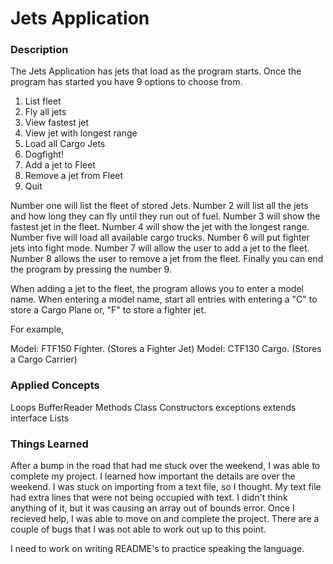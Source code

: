 # Jets Application

### Description
The Jets Application has jets that load as the program starts.
Once the program has started you have 9 options to choose from.

1. List fleet
2. Fly all jets
3. View fastest jet
4. View jet with longest range
5. Load all Cargo Jets
6. Dogfight!
7. Add a jet to Fleet
8. Remove a jet from Fleet
9. Quit

Number one will list the fleet of stored Jets. Number 2 will list all the jets and how long they can fly until they run out of fuel. Number 3 will show the fastest jet in the fleet. Number 4 will show the jet with the longest range. Number five will load all available cargo trucks. Number 6 will put fighter jets into fight mode. Number 7 will allow the user to add a jet to the fleet. Number 8 allows the user to remove a jet from the fleet. Finally you can end the program by pressing the number 9.

When adding a jet to the fleet, the program allows you to enter a model name.  When entering a model name, start all entries with entering a "C" to store a Cargo Plane or, "F" to store a fighter jet.

For example,

Model: FTF150 Fighter. (Stores a Fighter Jet)
Model: CTF130 Cargo. (Stores a Cargo Carrier)

### Applied Concepts
Loops
BufferReader
Methods
Class
Constructors
exceptions
extends
interface
Lists

### Things Learned
After a bump in the road that had me stuck over the weekend, I was able to complete my project. I learned how important the details are over the weekend. I was stuck on importing from a text file, so I thought. My text file had extra lines that were not being occupied with text. I didn't think anything of it, but it was causing an array out of bounds error. Once I recieved help, I was able to move on and complete the project. There are a couple of bugs that I was not able to work out up to this point.

I need to work on writing README's to practice speaking the language.

